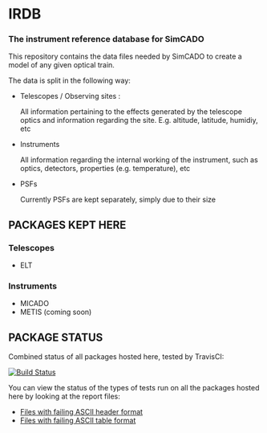 # IRDB
### The instrument reference database for SimCADO
 
This repository contains the data files needed by SimCADO to create a model of
any given optical train.

The data is split in the following way:

* Telescopes / Observing sites :
 
  All information pertaining to the effects generated by the telescope optics
  and information regarding the site. E.g. altitude, latitude, humidiy, etc

* Instruments
  
  All information regarding the internal working of the instrument, such as 
  optics, detectors, properties (e.g. temperature), etc 

* PSFs

  Currently PSFs are kept separately, simply due to their size

## PACKAGES KEPT HERE

### Telescopes

* ELT

### Instruments

* MICADO
* METIS (coming soon)

## PACKAGE STATUS

Combined status of all packages hosted here, tested by TravisCI:

[![Build Status](https://travis-ci.org/astronomyk/irdb.svg?branch=master)](https://travis-ci.org/astronomyk/irdb)

You can view the status of the types of tests run on all the packages hosted 
here by looking at the report files:

* [Files with failing ASCII header format](_REPORTS/failed_ascii_meta.md)
* [Files with failing ASCII table format](_REPORTS/failed_ascii_meta.md)

